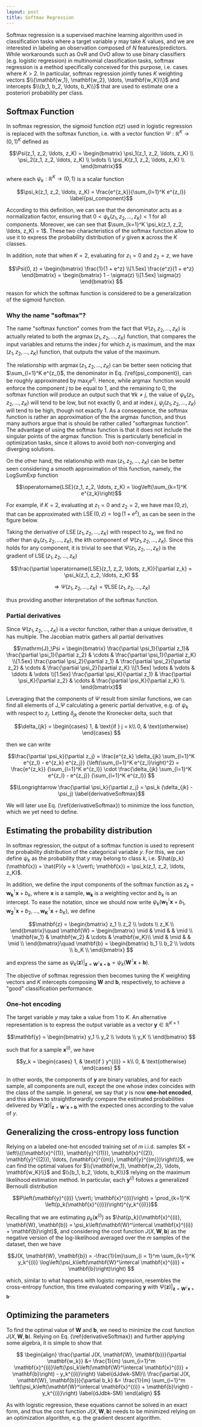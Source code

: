 ```yaml
---
layout: post
title: Softmax Regression
---
```


Softmax regression is a supervised machine learning algorithm used in classification tasks where a target variable $y$ may take $K$ values, and we are interested in labeling an observation composed of $N$ features/predictors. While workarounds such as OvR and OvO allow to use binary classifiers (e.g. logistic regression) in multinomial classification tasks, softmax regression is a method specifically conceived for this purpose, i.e. cases where $K>2$. In particular, softmax regression jointly tunes $K$ weighting vectors $\\{\mathbf{w_1}, \mathbf{w_2}, \ldots, \mathbf{w_K}\\}$ and intercepts $\\{b_1, b_2, \ldots, b_K\\}$ that are used to estimate one a posteriori probability per class.

## Softmax Function

In softmax regression, the sigmoid function $\sigma(z)$ used in logistic regression is replaced with the softmax function, i.e. with a vector function $\Psi: \mathbb{R}^K \to (0, 1)^K$ defined as 

$$\Psi(z_1, z_2, \ldots, z_K) = \begin{bmatrix}
\psi_1(z_1, z_2, \ldots, z_K) \\
\psi_2(z_1, z_2, \ldots, z_K) \\
\vdots \\
\psi_K(z_1, z_2, \ldots, z_K) \\
\end{bmatrix}$$

where each $\psi_k:  \mathbb{R}^K \to (0, 1)$ is a scalar function 

$$\psi_k(z_1, z_2, \ldots, z_K) = \frac{e^{z_k}}{\sum_{l=1}^K e^{z_l}} \label{psi_component}$$ 

According to this definition, we can see that the denominator acts as a normalization factor, ensuring that $0 <  \psi_k(z_1, z_2, \ldots, z_K) < 1$ for all components. Moreover, we can see that $\sum_{k=1}^K \psi_k(z_1, z_2, \ldots, z_K) = 1$. These two characteristics of the softmax function allow to use it to express the probability distribution of $y$ given $\mathbf{x}$ across the $K$ classes. 


In addition, note that when $K=2$, evaluating for $z_1 = 0$ and $z_2= z$, we have

$$\Psi(0, z) = \begin{bmatrix}
\frac{1}{1 + e^z} \\[1.5ex]
\frac{e^z}{1 + e^z} 
\end{bmatrix} = 
\begin{bmatrix}
1 - \sigma(z) \\[1.5ex]
\sigma(z) 
\end{bmatrix}
$$

reason for which the softmax function is considered to be a generalization of the sigmoid function.

### Why the name "softmax"?

The name "softmax function" comes from the fact that $\Psi(z_1, z_2, \ldots, z_K)$ is actually related to both the $\operatorname{argmax}(z_1, z_2, \ldots, z_K)$ function,  that compares the input variables and returns the index $j$ for which $z_j$ is maximum,  and the $\operatorname{max}(z_1, z_2, \ldots, z_K)$ function, that outputs the value of the maximum. 

The relationship with $\operatorname{argmax}(z_1, z_2, \ldots, z_K)$ can be better seen noticing that $\sum_{l=1}^K e^{z_l}$, the denominator in Eq. (\ref{psi_component}),  can be roughly approximated by $\max_j e^{z_j}$. Hence, while $\operatorname{argmax}$ function would enforce the component $j$ to be equal to $1$, and the remaining to $0$,  the softmax function will produce an output such that $\forall k \neq j$, the value of $\psi_k(z_1, z_2, \dots, z_K)$ will tend to be low, but not exactly $0$,  and at index $j$,  $\psi_j(z_1, z_2, \dots, z_K)$ will tend to be high, though not exactly $1$. As a consequence, the softmax function is rather an approximation of the the $\operatorname{argmax}$ function, and thus many authors argue that is should be rather called "softargmax function". The advantage of using the softmax function is that it does not include the singular points of the $\operatorname{argmax}$ function. This is particularly beneficial in optimization tasks, since it allows to avoid both non-converging and diverging solutions.

On the other hand, the relationship with $\operatorname{max}(z_1, z_2, \ldots, z_K)$ can be better seen considering a  smooth approximation of this function, namely, the LogSumExp function

$$\operatorname{LSE}(z_1, z_2, \ldots, z_K) = \log\left(\sum_{k=1}^K e^{z_k}\right)$$

 For example, if $K=2$, evaluating at $z_1 = 0$ and $z_2 = 2$, we have $\operatorname{max}(0, z)$, that can be approximated with $\operatorname{LSE}(0, z) = \log\left(1 + e^z\right)$, as can be seen in the figure below.

Taking the derivative of $\operatorname{LSE}(z_1, z_2, \ldots, z_K)$ with respect to $z_k$, we find no other than $\psi_k(z_1, z_2, \ldots, z_K)$, the $k$th component of $\Psi(z_1, z_2, \ldots, z_K)$. Since this holds for any component, it is trivial to see that $\Psi(z_1, z_2, \ldots, z_K)$ is the gradient of $\operatorname{LSE}(z_1, z_2, \ldots, z_K)$
 
$$\frac{\partial \operatorname{LSE}(z_1, z_2, \ldots, z_K)}{\partial z_k} =  \psi_k(z_1, z_2, \ldots, z_K) $$

$$\Longrightarrow\Psi(z_1, z_2, \ldots, z_K) = \nabla\operatorname{LSE}(z_1, z_2, \ldots, z_K)$$

thus providing another interpretation of the softmax function.

### Partial derivatives

Since $\Psi(z_1, z_2, \ldots, z_K)$ is a vector function, rather than a unique derivative, it has multiple. The Jacobian matrix gathers all partial derivatives

$$\mathrm{J}_\Psi = \begin{bmatrix}
\frac{\partial \psi_1}{\partial z_1}& \frac{\partial \psi_1}{\partial z_2} & \cdots & \frac{\partial \psi_1}{\partial z_K} 
\\[1.5ex]
\frac{\partial \psi_2}{\partial z_1} & \frac{\partial \psi_2}{\partial z_2} & \cdots & \frac{\partial \psi_2}{\partial z_K} \\[1.5ex] 
\vdots & \vdots & \ddots & \vdots \\[1.5ex]
\frac{\partial \psi_K}{\partial z_1} & \frac{\partial \psi_K}{\partial z_2} & \cdots & \frac{\partial \psi_K}{\partial z_K} \\
\end{bmatrix}$$

Leveraging that the components of $\Psi$ result from similar functions, we can find all elements of $\mathrm{J}\_\Psi$ calculating a generic partial derivative, e.g.  of $\psi_k$ with respect to $z_j$. Letting $\delta_{jk}$ denote the Kronecker delta, such that

$$\delta_{jk} = 
\begin{cases}
    1, & \text{if } j = k\\
    0, & \text{otherwise}
\end{cases}
 $$

then we can write

$$\frac{\partial \psi_k}{\partial z_j} = \frac{e^{z_k} \delta_{jk} \sum_{l=1}^K e^{z_l} - e^{z_k} e^{z_j}}
{\left(\sum_{l=1}^K e^{z_l}\right)^2} = \frac{e^{z_k}}
{\sum_{l=1}^K e^{z_l}} \cdot \frac{\delta_{jk} \sum_{l=1}^K e^{z_l} - e^{z_j}}
{\sum_{l=1}^K e^{z_l}} $$

$$\Longrightarrow \frac{\partial \psi_k}{\partial z_j} = \psi_k (\delta_{jk} - \psi_j) \label{derivativeSoftmax}$$

We will later use Eq. (\ref{derivativeSoftmax}) to minimize the loss function, which we yet need to define.

## Estimating the probability distribution

In softmax regression, the output of a softmax function is used to represent the probability distribution of the categorical variable $y$. For this, we can define $\psi_k$ as the probability that $y$ may belong to class $k$, i.e. $\hat{p_k}(\mathbf{x}) = \hat{P}(y = k \;\vert\; \mathbf{x}) =  \psi_k(z_1, z_2, \ldots, z_K)$.

In addition, we define the input components of the softmax function  as  $z_k$ = $\mathbf{w_k}^\intercal \mathbf{x} + b_k$, where $\mathbf{x}$ is a sample, $\mathbf{w_k}$ is a weighting vector and $b_k$ is an intercept. To ease the notation, since we should now write $\psi_k(\mathbf{w_1}^\intercal \mathbf{x} + b_1, \mathbf{w_2}^\intercal \mathbf{x} + b_2, \ldots, \mathbf{w_K}^\intercal \mathbf{x} + b_K)$, we define 

$$\mathbf{z} =
\begin{bmatrix}
z_1 \\
z_2 \\
\vdots \\
z_K \\
\end{bmatrix}\quad
\mathbf{W} = 
\begin{bmatrix}
\mid & \mid & & \mid \\
\mathbf{w_1} & \mathbf{w_2} & \cdots & \mathbf{w_K}\\
\mid  & \mid & & \mid \\
\end{bmatrix}\quad 
\mathbf{b} =
\begin{bmatrix}
b_1 \\
b_2 \\
\vdots \\
b_K \\
\end{bmatrix}
$$

and express the same as $\left. \psi_k(\mathbf{z})\right\rvert_{\mathbf{z} = \mathbf{W}^\intercal \mathbf{x} + \mathbf{b}} = \psi_k\left(\mathbf{W}^\intercal \mathbf{x} + \mathbf{b}\right)$.

The objective of softmax regression then becomes tuning the $K$ weighting vectors and $K$ intercepts composing $\mathbf{W}$ and $\mathbf{b}$, respectively,  to achieve a "good" classification performance.

### One-hot encoding

The target variable $y$ may take a value from $1$ to $K$. An alternative representation is to express the output variable as a vector $\mathbf{y} \in \mathbb{R}^{K \times 1}$

$$\mathbf{y}  = \begin{bmatrix}
y_1 \\
y_2 \\
\vdots \\
y_K \\
\end{bmatrix}
$$

such that for a sample $\mathbf{x}^{(i)}$, we have

$$y_k = 
\begin{cases}
    1, & \text{if } y^{(i)} = k\\
    0, & \text{otherwise}
\end{cases}
 $$

In other words, the components of $\mathbf{y}$ are binary variables, and for each sample, all components are null, except the one whose index coincides with the class of the sample.  In general, we say that $y$ is now **one-hot encoded**, and this allows to straightforwardly compare the estimated probabilities delivered by $\left.\Psi (\mathbf{z})\right\rvert_{\mathbf{z} = \mathbf{W}^\intercal \mathbf{x} + \mathbf{b}}$ with the expected ones according to the value of $y$.

## Generalizing the cross-entropy loss function

Relying on a labeled one-hot encoded training set of $m$ i.i.d. samples $X = \left\\{(\mathbf{x}^{(1)}, \mathbf{y}^{(1)}), \mathbf{x}^{(2)}, \mathbf{y}^{(2)}), \ldots, (\mathbf{x}^{(m)}, \mathbf{y}^{(m)})\right\\}$, we can find the optimal values for $\\{\mathbf{w_1}, \mathbf{w_2}, \ldots, \mathbf{w_K}\\}$ and $\\{b_1, b_2, \ldots, b_K\\}$ relying on the maximum likelihood estimation method. In particular, each $\mathbf{y}^{(i)}$ follows a generalized Bernoulli distribution 

$$P\left(\mathbf{y}^{(i)} \;\vert\; \mathbf{x}^{(i)}\right) = \prod_{k=1}^K \left(p_k(\mathbf{x}^{(i)})\right)^{y_k^{(i)}}$$

Recalling that we are estimating $p_k(\mathbf{x}^{(i)})$ as $\hat{p_k}(\mathbf{x}^{(i)}, \mathbf{W}, \mathbf{b}) = \psi_k\left(\mathbf{W}^\intercal \mathbf{x}^{(i)} + \mathbf{b}\right)$, and considering the cost function $J(X, \mathbf{W}, \mathbf{b})$ as the negative version of the log-likelihood averaged over the $m$ samples of the dataset, then we have

$$J(X, \mathbf{W}, \mathbf{b}) = -\frac{1}{m}\sum_{i = 1}^m \sum_{k=1}^K y_k^{(i)} \log\left(\psi_k\left(\mathbf{W}^\intercal \mathbf{x}^{(i)} + \mathbf{b}\right)\right) $$

which, similar to what happens with logistic regression, resembles the cross-entropy function, this time evaluated comparing $\mathbf{y}$ with $\left. \Psi(\mathbf{z})\right\rvert_{\mathbf{z} = \mathbf{W}^\intercal \mathbf{x} + \mathbf{b}}$.

## Optimizing the parameters

To find the optimal value of $\mathbf{W}$ and $\mathbf{b}$, we need to minimize the cost function $J(X, \mathbf{W}, \mathbf{b})$. Relying on Eq. (\ref{derivativeSoftmax}) and further applying some algebra, it is simple to show that 

$$
\begin{align}
\frac{\partial J(X, \mathbf{W}, \mathbf{b})}{\partial \mathbf{w_k}} &= \frac{1}{m} \sum_{i=1}^m \mathbf{x}^{(i)}\left(\psi_k\left(\mathbf{W}^\intercal \mathbf{x}^{(i)} + \mathbf{b}\right) - y_k^{(i)}\right) \label{dJdwk-SM}\\
\frac{\partial J(X, \mathbf{W}, \mathbf{b})}{\partial b_k} &= \frac{1}{m} \sum_{i=1}^m \left(\psi_k\left(\mathbf{W}^\intercal \mathbf{x}^{(i)} + \mathbf{b}\right) - y_k^{(i)}\right) \label{dJdbk-SM}
\end{align}
$$

As with logistic regression, these equations cannot be solved in an exact form, and thus the cost function $J(X, \mathbf{W}, \mathbf{b})$ needs to be minimized relying on an optimization algorithm, e.g. the gradient descent algorithm.
